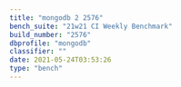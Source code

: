 ```yaml
---
title: "mongodb 2 2576"
bench_suite: "21w21 CI Weekly Benchmark"
build_number: "2576"
dbprofile: "mongodb"
classifier: ""
date: 2021-05-24T03:53:26
type: "bench"
---
```


